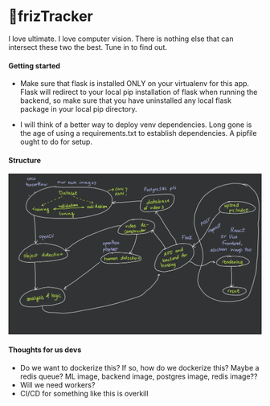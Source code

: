 # 🥏frizTracker
I love ultimate. I love computer vision. There is nothing else that can intersect these two the best. Tune in to find out.

#### Getting started
* Make sure that flask is installed ONLY on your virtualenv for this app. Flask will redirect to your local pip installation of flask when running the backend, so make sure that you have uninstalled any local flask package in your local pip directory.

* I will think of a better way to deploy venv dependencies. Long gone is the age of using a requirements.txt to establish dependencies. A pipfile ought to do for setup.

#### Structure
![The best I can come up with](assets/images/structure.png)

#### Thoughts for us devs
* Do we want to dockerize this? If so, how do we dockerize this? Maybe a redis queue? ML image, backend image, postgres image, redis image??
* Will we need workers?
* CI/CD for something like this is overkill
